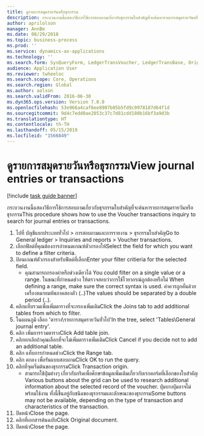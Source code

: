 ```yaml
---
title: ดูรายการสมุดรายวันหรือธุรกรรม
description: กระบวนงานนี้แสดงวิธีการใช้การสอบถามเกี่ยวกับธุรกรรมใบสำคัญที่จะค้นหารายการสมุดรายวันหรือธุรกรรม
author: aprilolson
manager: AnnBe
ms.date: 08/29/2018
ms.topic: business-process
ms.prod: ''
ms.service: dynamics-ax-applications
ms.technology: ''
ms.search.form: SysQueryForm, LedgerTransVoucher, LedgerTransBase, Originaldocuments
audience: Application User
ms.reviewer: twheeloc
ms.search.scope: Core, Operations
ms.search.region: Global
ms.author: aolson
ms.search.validFrom: 2016-06-30
ms.dyn365.ops.version: Version 7.0.0
ms.openlocfilehash: 53e966a4caf6ee8907b05b5fd9c0978187d64f1d
ms.sourcegitcommit: 9d4c7edd0ae2053c37c7d81cdd180b16bf3a9d3b
ms.translationtype: HT
ms.contentlocale: th-TH
ms.lasthandoff: 05/15/2019
ms.locfileid: "1566849"
---
```

# <a name="view-journal-entries-or-transactions"></a><span data-ttu-id="4d102-103">ดูรายการสมุดรายวันหรือธุรกรรม</span><span class="sxs-lookup"><span data-stu-id="4d102-103">View journal entries or transactions</span></span>

[!include [task guide banner](../../includes/task-guide-banner.md)]

<span data-ttu-id="4d102-104">กระบวนงานนี้แสดงวิธีการใช้การสอบถามเกี่ยวกับธุรกรรมใบสำคัญที่จะค้นหารายการสมุดรายวันหรือธุรกรรม</span><span class="sxs-lookup"><span data-stu-id="4d102-104">This procedure shows how to use the Voucher transactions inquiry to search for journal entries or transactions.</span></span>

1. <span data-ttu-id="4d102-105">ไปที่ บัญชีแยกประเภททั่วไป > การสอบถามและการรายงาน > ธุรกรรมใบสำคัญ</span><span class="sxs-lookup"><span data-stu-id="4d102-105">Go to General ledger > Inquiries and reports > Voucher transactions.</span></span>
2. <span data-ttu-id="4d102-106">เลือกฟิลด์ที่คุณต้องการกำหนดเกณฑ์ตัวกรองให้</span><span class="sxs-lookup"><span data-stu-id="4d102-106">Select the field for which you want to define a filter criteria.</span></span>
3. <span data-ttu-id="4d102-107">ป้อนเกณฑ์ตัวกรองสำหรับฟิลด์ที่เลือก</span><span class="sxs-lookup"><span data-stu-id="4d102-107">Enter your filter critieria for the selected field.</span></span>
    * <span data-ttu-id="4d102-108">คุณสามารถกรองค่าหรือช่วงเดียวได้ </span><span class="sxs-lookup"><span data-stu-id="4d102-108">You could filter on a single value or a range.</span></span> <span data-ttu-id="4d102-109">ในขณะที่กำหนดช่วง ให้ตรวจสอบว่าการใช้ไวยากรณ์ถูกต้องหรือไม่ </span><span class="sxs-lookup"><span data-stu-id="4d102-109">When defining a range, make sure the correct syntax is used.</span></span> <span data-ttu-id="4d102-110">ค่าควรถูกคั่นด้วยเครื่องหมายมหัพภาคสองตัว (..)</span><span class="sxs-lookup"><span data-stu-id="4d102-110">The values should be separated by a double period (..).</span></span>  
4. <span data-ttu-id="4d102-111">คลิกแท็บรวมเพื่อเพิ่มตารางที่จะกรองเพิ่มเติม</span><span class="sxs-lookup"><span data-stu-id="4d102-111">Click the Joins tab to add additional tables from which to filter.</span></span>
5. <span data-ttu-id="4d102-112">ในแผนภูมิ เลือก 'ตาราง\รายการสมุดรายวันทั่วไป'</span><span class="sxs-lookup"><span data-stu-id="4d102-112">In the tree, select 'Tables\General journal entry'.</span></span>
6. <span data-ttu-id="4d102-113">คลิก เพิ่มการรวมตาราง</span><span class="sxs-lookup"><span data-stu-id="4d102-113">Click Add table join.</span></span>
7. <span data-ttu-id="4d102-114">คลิกยกเลิกถ้าคุณเลือกที่จะไม่เพิ่มตารางเพิ่มเติม</span><span class="sxs-lookup"><span data-stu-id="4d102-114">Click Cancel if you decide not to add an additional table.</span></span>
8. <span data-ttu-id="4d102-115">คลิก แท็บการกำหนดช่วง</span><span class="sxs-lookup"><span data-stu-id="4d102-115">Click the Range tab.</span></span>
9. <span data-ttu-id="4d102-116">คลิก ตกลง เพื่อรันแบบสอบถาม</span><span class="sxs-lookup"><span data-stu-id="4d102-116">Click OK to run the query.</span></span>
10. <span data-ttu-id="4d102-117">คลิกที่จุดเริ่มต้นของธุรกรรม</span><span class="sxs-lookup"><span data-stu-id="4d102-117">Click Transaction origin.</span></span>
    * <span data-ttu-id="4d102-118">สามารถใช้ปุ่มต่างๆ เกี่ยวกับกริดเพื่อศึกษาข้อมูลเพิ่มเติมเกี่ยวกับเรกคอร์ดที่เลือกของใบสำคัญ </span><span class="sxs-lookup"><span data-stu-id="4d102-118">Various buttons about the grid can be used to research additional information about the selected record of the voucher.</span></span> <span data-ttu-id="4d102-119">ปุ่มบางปุ่มอาจไม่พร้อมใช้งาน ทั้งนี้ขึ้นอยู่กับชนิดของธุรกรรมและลักษณะของธุรกรรม</span><span class="sxs-lookup"><span data-stu-id="4d102-119">Some buttons may not be available, depending on the type of transaction and characteristics of the transaction.</span></span>  
11. <span data-ttu-id="4d102-120">ปิดหน้า</span><span class="sxs-lookup"><span data-stu-id="4d102-120">Close the page.</span></span>
12. <span data-ttu-id="4d102-121">คลิกที่เอกสารต้นฉบับ</span><span class="sxs-lookup"><span data-stu-id="4d102-121">Click Original document.</span></span>
13. <span data-ttu-id="4d102-122">ปิดหน้า</span><span class="sxs-lookup"><span data-stu-id="4d102-122">Close the page.</span></span>

